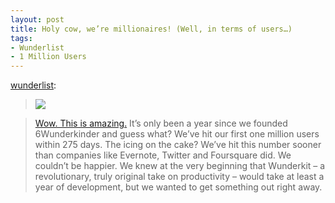 ```yaml
---
layout: post
title: Holy cow, we’re millionaires! (Well, in terms of users…)
tags:
- Wunderlist
- 1 Million Users
---
```

[wunderlist](http://blog.wunderlist.com/post/9034720572):

> ![](http://media.tumblr.com/tumblr_lq2fkfmcGh1qhuq8a.png)

>

> [Wow. This is amazing.](http://www.6wunderkinder.com/blog/2011/08/17/holy-cow-were-millionaires-well-in-terms-of-users/) It’s only been a year since we founded 6Wunderkinder and guess what? We’ve hit our first one million users within 275 days. The icing on the cake? We’ve hit this number sooner than companies like Evernote, Twitter and Foursquare did. We couldn’t be happier.  We knew at the very beginning that Wunderkit – a revolutionary, truly original take on productivity – would take at least a year of development, but we wanted to get something out right away.

